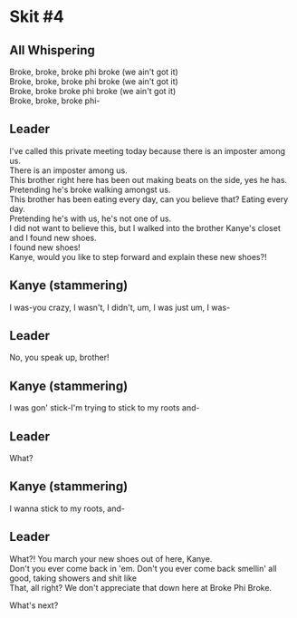 # Skit #4

## All Whispering

Broke, broke, broke phi broke (we ain't got it)  
Broke, broke, broke phi broke (we ain't got it)  
Broke, broke broke phi broke (we ain't got it)  
Broke, broke, broke phi-  

## Leader

I've called this private meeting today because there is an imposter among us.  
There is an imposter among us.  
This brother right here has been out making beats on the side, yes he has.  
Pretending he's broke walking amongst us.  
This brother has been eating every day, can you believe that? Eating every day.  
Pretending he's with us, he's not one of us.  
I did not want to believe this, but I walked into the brother Kanye's closet and I found new shoes.  
I found new shoes!  
Kanye, would you like to step forward and explain these new shoes?!  

## Kanye (stammering)

I was-you crazy, I wasn't, I didn't, um, I was just um, I was-  

## Leader

No, you speak up, brother!  

## Kanye (stammering)

I was gon' stick-I'm trying to stick to my roots and-  

## Leader

What?  

## Kanye (stammering)

I wanna stick to my roots, and-  

## Leader

What?! You march your new shoes out of here, Kanye.  
Don't you ever come back in 'em. Don't you ever come back smellin' all good, taking showers and shit like  
That, all right? We don't appreciate that down here at Broke Phi Broke.  

What's next?
